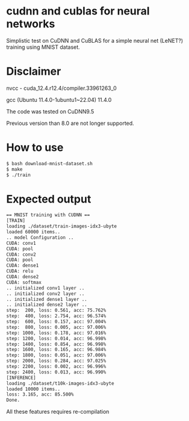 # cudnn and cublas for neural networks
Simplistic test on CuDNN and CuBLAS for a simple neural net (LeNET?) training using MNIST dataset.

# Disclaimer

nvcc - cuda_12.4.r12.4/compiler.33961263_0

gcc (Ubuntu 11.4.0-1ubuntu1~22.04) 11.4.0

The code was tested on CuDNN9.5

Previous version than 8.0 are not longer supported.

# How to use

```bash
$ bash download-mnist-dataset.sh
$ make
$ ./train
```

# Expected output
```bash
== MNIST training with CUDNN ==
[TRAIN]
loading ./dataset/train-images-idx3-ubyte
loaded 60000 items..
.. model Configuration ..
CUDA: conv1
CUDA: pool
CUDA: conv2
CUDA: pool
CUDA: dense1
CUDA: relu
CUDA: dense2
CUDA: softmax
.. initialized conv1 layer ..
.. initialized conv2 layer ..
.. initialized dense1 layer ..
.. initialized dense2 layer ..
step:  200, loss: 0.561, acc: 75.762%
step:  400, loss: 2.754, acc: 96.574%
step:  600, loss: 0.157, acc: 97.004%
step:  800, loss: 0.005, acc: 97.006%
step: 1000, loss: 0.178, acc: 97.016%
step: 1200, loss: 0.014, acc: 96.998%
step: 1400, loss: 0.854, acc: 96.998%
step: 1600, loss: 0.165, acc: 96.984%
step: 1800, loss: 0.051, acc: 97.006%
step: 2000, loss: 0.284, acc: 97.025%
step: 2200, loss: 0.002, acc: 96.996%
step: 2400, loss: 0.013, acc: 96.990%
[INFERENCE]
loading ./dataset/t10k-images-idx3-ubyte
loaded 10000 items..
loss: 3.165, acc: 85.500%
Done.
```


All these features requires re-compilation
